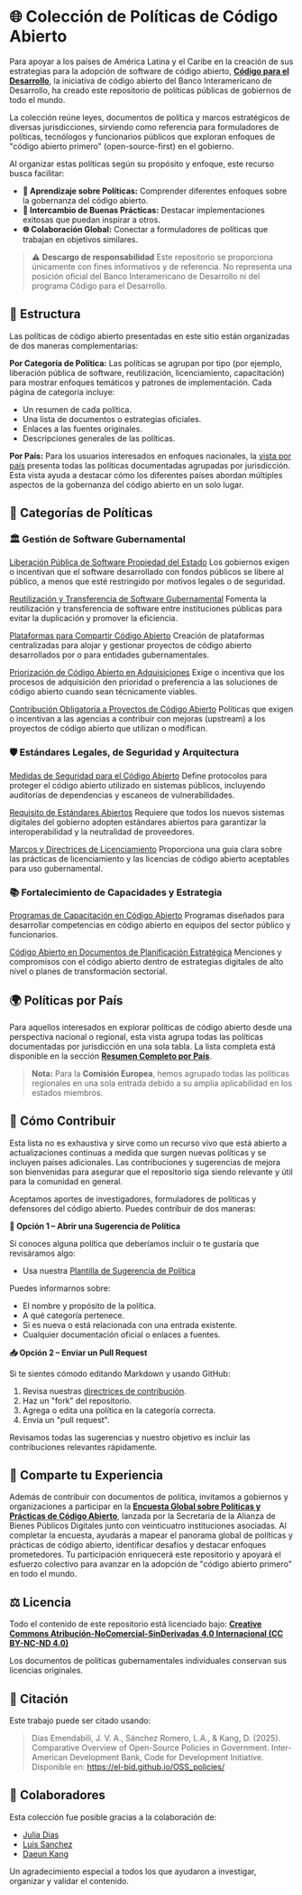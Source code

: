 # 🌐 Colección de Políticas de Código Abierto

Para apoyar a los países de América Latina y el Caribe en la creación de sus estrategias para la adopción de software de código abierto, **[Código para el Desarrollo](https://knowledge.iadb.org/es/code-development)**, la iniciativa de código abierto del Banco Interamericano de Desarrollo, ha creado este repositorio de políticas públicas de gobiernos de todo el mundo.

La colección reúne leyes, documentos de política y marcos estratégicos de diversas jurisdicciones, sirviendo como referencia para formuladores de políticas, tecnólogos y funcionarios públicos que exploran enfoques de "código abierto primero" (open-source-first) en el gobierno.

Al organizar estas políticas según su propósito y enfoque, este recurso busca facilitar:

- **🧠 Aprendizaje sobre Políticas:** Comprender diferentes enfoques sobre la gobernanza del código abierto.
- **🌟 Intercambio de Buenas Prácticas:** Destacar implementaciones exitosas que puedan inspirar a otros.
- **🌐 Colaboración Global:** Conectar a formuladores de políticas que trabajan en objetivos similares.

> ⚠️ **Descargo de responsabilidad**
> Este repositorio se proporciona únicamente con fines informativos y de referencia.
> No representa una posición oficial del Banco Interamericano de Desarrollo ni del programa Código para el Desarrollo.

## 🧭 Estructura

Las políticas de código abierto presentadas en este sitio están organizadas de dos maneras complementarias:

**Por Categoría de Política:**
Las políticas se agrupan por tipo (por ejemplo, liberación pública de software, reutilización, licenciamiento, capacitación) para mostrar enfoques temáticos y patrones de implementación. Cada página de categoría incluye:

  - Un resumen de cada política.
  - Una lista de documentos o estrategias oficiales.
  - Enlaces a las fuentes originales.
  - Descripciones generales de las políticas.

**Por País:**
Para los usuarios interesados en enfoques nacionales, la [vista por país](policies/complete-country-overview.md) presenta todas las políticas documentadas agrupadas por jurisdicción. Esta vista ayuda a destacar cómo los diferentes países abordan múltiples aspectos de la gobernanza del código abierto en un solo lugar.

## 📂 Categorías de Políticas

### 🏛️ Gestión de Software Gubernamental

[Liberación Pública de Software Propiedad del Estado](policies/public-release-state-owned.md)
Los gobiernos exigen o incentivan que el software desarrollado con fondos públicos se libere al público, a menos que esté restringido por motivos legales o de seguridad.

[Reutilización y Transferencia de Software Gubernamental](policies/reuse-transfer-government-software.md)
Fomenta la reutilización y transferencia de software entre instituciones públicas para evitar la duplicación y promover la eficiencia.

[Plataformas para Compartir Código Abierto](policies/open-source-sharing-platforms.md)
Creación de plataformas centralizadas para alojar y gestionar proyectos de código abierto desarrollados por o para entidades gubernamentales.

[Priorización de Código Abierto en Adquisiciones](policies/prioritize-open-source-procurement.md)
Exige o incentiva que los procesos de adquisición den prioridad o preferencia a las soluciones de código abierto cuando sean técnicamente viables.

[Contribución Obligatoria a Proyectos de Código Abierto](policies/mandatory-contribution-back-oss.md)
Políticas que exigen o incentivan a las agencias a contribuir con mejoras (upstream) a los proyectos de código abierto que utilizan o modifican.

### 🛡️ Estándares Legales, de Seguridad y Arquitectura

[Medidas de Seguridad para el Código Abierto](policies/open-source-security-measures.md)
Define protocolos para proteger el código abierto utilizado en sistemas públicos, incluyendo auditorías de dependencias y escaneos de vulnerabilidades.

[Requisito de Estándares Abiertos](policies/open-standards-requirement.md)
Requiere que todos los nuevos sistemas digitales del gobierno adopten estándares abiertos para garantizar la interoperabilidad y la neutralidad de proveedores.

[Marcos y Directrices de Licenciamiento](policies/licensing-frameworks-guidelines.md)
Proporciona una guía clara sobre las prácticas de licenciamiento y las licencias de código abierto aceptables para uso gubernamental.

### 📚 Fortalecimiento de Capacidades y Estrategia

[Programas de Capacitación en Código Abierto](policies/oss-training-programs.md)
Programas diseñados para desarrollar competencias en código abierto en equipos del sector público y funcionarios.

[Código Abierto en Documentos de Planificación Estratégica](policies/oss-strategic-planning-documents.md)
Menciones y compromisos con el código abierto dentro de estrategias digitales de alto nivel o planes de transformación sectorial.

## 🌍 Políticas por País

Para aquellos interesados en explorar políticas de código abierto desde una perspectiva nacional o regional, esta vista agrupa todas las políticas documentadas por jurisdicción en una sola tabla.
La lista completa está disponible en la sección **[Resumen Completo por País](policies/complete-country-overview.md)**.

> **Nota:** Para la **Comisión Europea**, hemos agrupado todas las políticas regionales en una sola entrada debido a su amplia aplicabilidad en los estados miembros.

## 🤝 Cómo Contribuir

Esta lista no es exhaustiva y sirve como un recurso vivo que está abierto a actualizaciones continuas a medida que surgen nuevas políticas y se incluyen países adicionales. Las contribuciones y sugerencias de mejora son bienvenidas para asegurar que el repositorio siga siendo relevante y útil para la comunidad en general.

Aceptamos aportes de investigadores, formuladores de políticas y defensores del código abierto. Puedes contribuir de dos maneras:

**📝 Opción 1 – Abrir una Sugerencia de Política**

Si conoces alguna política que deberíamos incluir o te gustaría que revisáramos algo:
- Usa nuestra [Plantilla de Sugerencia de Política](https://github.com/EL-BID/OSS_policies/issues/new?assignees=&labels=contribution&template=policy-suggestion.yml&title=Sugerencia%3A+%5BNombre+de+la+Política%5D)

Puedes informarnos sobre:

- El nombre y propósito de la política.
- A qué categoría pertenece.
- Si es nueva o está relacionada con una entrada existente.
- Cualquier documentación oficial o enlaces a fuentes.

**📥 Opción 2 – Enviar un Pull Request**

Si te sientes cómodo editando Markdown y usando GitHub:

1. Revisa nuestras [directrices de contribución](contribution.md).
2. Haz un "fork" del repositorio.
3. Agrega o edita una política en la categoría correcta.
4. Envía un "pull request".

Revisamos todas las sugerencias y nuestro objetivo es incluir las contribuciones relevantes rápidamente.

## 📢 Comparte tu Experiencia

Además de contribuir con documentos de política, invitamos a gobiernos y organizaciones a participar en la **[Encuesta Global sobre Políticas y Prácticas de Código Abierto](https://www.digitalpublicgoods.net/blog/opensourcesurvey)**, lanzada por la Secretaría de la Alianza de Bienes Públicos Digitales junto con veinticuatro instituciones asociadas. Al completar la encuesta, ayudarás a mapear el panorama global de políticas y prácticas de código abierto, identificar desafíos y destacar enfoques prometedores. Tu participación enriquecerá este repositorio y apoyará el esfuerzo colectivo para avanzar en la adopción de "código abierto primero" en todo el mundo.

## ⚖️ Licencia

Todo el contenido de este repositorio está licenciado bajo:
**[Creative Commons Atribución-NoComercial-SinDerivadas 4.0 Internacional (CC BY-NC-ND 4.0)](https://creativecommons.org/licenses/by-nc-nd/4.0/deed.es)**

Los documentos de políticas gubernamentales individuales conservan sus licencias originales.

## 📄 Citación

Este trabajo puede ser citado usando:

>Dias Emendabili, J. V. A., Sánchez Romero, L.A., & Kang, D. (2025). Comparative Overview of Open-Source Policies in Government. Inter-American Development Bank, Code for Development Initiative. Disponible en: <https://el-bid.github.io/OSS_policies/>

## 👥 Colaboradores

Esta colección fue posible gracias a la colaboración de:

- [Julia Dias](https://github.com/Juliavieiradeandradedias)
- [Luis Sanchez](https://github.com/lasr21)
- [Daeun Kang](https://github.com/daeunkangg)

Un agradecimiento especial a todos los que ayudaron a investigar, organizar y validar el contenido.